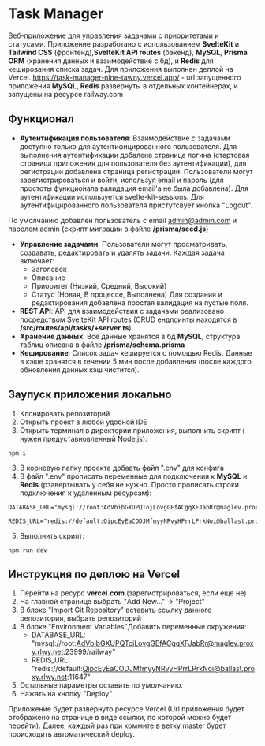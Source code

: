 # Task Manager

Веб-приложение для управления задачами с приоритетами и статусами. Приложение разработано с использованием **SvelteKit** и **Tailwind CSS** (фронтенд),**SvelteKit API routes** (бэкенд), **MySQL**, **Prisma ORM** (хранения данных и взаимодействие с бд), и **Redis** для кеширования списка задач. Для приложения выполнен деплой на Vercel.
https://task-manager-nine-tawny.vercel.app/ - url запущенного приложения
**MySQL**, **Redis** развернуты в отдельных контейнерах, и запущены на ресурсе railway.com

## Функционал
- **Аутентификация пользователя**: Взаимодействие с задачами доступно только для аутентифицированного пользователя. Для выполнения аутентификации добалена страница логина (стартовая страница приложения для пользователя без аутентификации), для регистрации добавлена страница регистрации. Пользователи могут зарегистрироваться и войти, используя email и пароль (для простоты функционала валидация email'а не была добавлена). Для аутентификации используется svelte-kit-sessions. Для аутентифицированного пользователя пристутсвует кнопка "Logout".

По умолчанию добавлен пользователь с email admin@admin.com и паролем admin (скрипт миграции в файле  **/prisma/seed.js**)
- **Управление задачами**: Пользователи могут просматривать, создавать, редактировать и удалять задачи. Каждая задача включает:
  - Заголовок
  - Описание
  - Приоритет (Низкий, Средний, Высокий)
  - Статус (Новая, В процессе, Выполнена)
  Для создания и редактирования добавлена простая валидация на пустые поля.
- **REST API**: API для взаимодействия с задачами реализовано посредством  SvelteKit API routes (CRUD ендпоинты находятся в **/src/routes/api/tasks/+server.ts**).
- **Хранение данных**: Все данные хранятся в бд **MySQL**, структура таблиц описана в файле **/prisma/schema.prisma**
- **Кеширование**: Список задач кешируется с помощью Redis. Данные в кэше хранятся в течении 5 мин после добавления (после каждого обновления данных кэш чистится).

## Заупуск приложения локально
1. Клонировать репозиторий 
2. Открыть проект в любой удобной IDE
3.  Открыть терминал в директории приложения, выполнить скрипт ( нужен предуставновленный Node.js):
```
npm i
``` 
3. В корневую папку проекта добавть файл ".env" для конфига
4. В файл ".env" прописать переменные для подключения к **MySQL** и **Redis** (рзавертывать у себя не нужно. Просто прописать строки подключения к удаленным ресурсам):

```
DATABASE_URL="mysql://root:AdVbibGXUPQTojLovgGEfACgqXFJabRr@maglev.proxy.rlwy.net:23999/railway"

REDIS_URL="redis://default:QipcEyEaCODJMfmyyNRvyHPrrLPrkNoi@ballast.proxy.rlwy.net:11647"
```
5. Выполнить скрипт:
```
npm run dev
```



##  Инструкция по деплою на Vercel
1. Перейти на ресурс **vercel.com** (зарегистрироваться, если еще не)
2. На главной странице выбрать "Add New..." → "Project"
3. В блоке "Import Git Repository" вставить ссылку данного репозитория, выбрать репозиторий
4. В блоке "Environment Variables"Добавить переменные окружения:
    - DATABASE_URL: "mysql://root:AdVbibGXUPQTojLovgGEfACgqXFJabRr@maglev.proxy.rlwy.net:23999/railway"
    - REDIS_URL: "redis://default:QipcEyEaCODJMfmyyNRvyHPrrLPrkNoi@ballast.proxy.rlwy.net:11647"
5. Остальные параметры оставить по умолчанию.
6. Нажать на кнопку "Deploy"

Приложение будет развернуто ресурсе Vercel (Url приложения будет отображено на странице в виде ссылки, по которой можно будет перейти).
Далее, каждый раз при коммите в ветку master будет происходить автоматический deploy.


